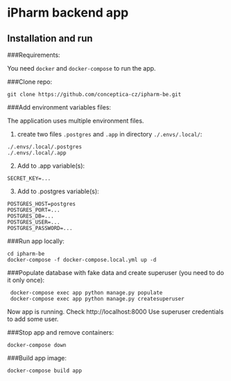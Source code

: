 # iPharm backend app

## Installation and run

###Requirements:

You need `docker` and `docker-compose` to run the app.

###Clone repo:

```shell
git clone https://github.com/conceptica-cz/ipharm-be.git
```

###Add environment variables files:

The application uses multiple environment files.

1) create two files `.postgres` and `.app` in directory `./.envs/.local/`:
```shell
./.envs/.local/.postgres
./.envs/.local/.app
```
2) Add to .app variable(s):
```shell
SECRET_KEY=...
```

3) Add to .postgres variable(s):
```shell
POSTGRES_HOST=postgres
POSTGRES_PORT=...
POSTGRES_DB=...
POSTGRES_USER=...
POSTGRES_PASSWORD=...
```

###Run app locally:

```shell
cd ipharm-be
docker-compose -f docker-compose.local.yml up -d
```

###Populate database with fake data and create superuser (you need to do it only once):

```shell
 docker-compose exec app python manage.py populate
 docker-compose exec app python manage.py createsuperuser
```

Now app is running. Check http://localhost:8000
Use superuser credentials to add some user.


###Stop app and remove containers:

```shell
docker-compose down
```

###Build app image:

```shell
docker-compose build app
```